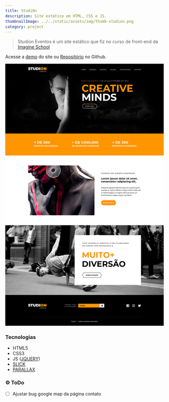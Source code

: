 ```yaml
---
title: StudiOn
description: Site estático em HTML, CSS e JS.
thumbnailImage: ../../static/assets/img/thumb-studion.png
category: project
---
```


> Studion Eventos é um site estático que fiz no curso de front-end da [Imagine School](http://imagineschool.com.br/)

Acesse a [demo](https://studion.netlify.app) do site ou [Repositório](https://github.com/GuiSAlmeida/studion) no Github.

![Layout](../../static/assets/img/layout-home.jpg)

### **Tecnologias**
* HTML5
* CSS3
* JS ([JQUERY](http://jquery.com/))
* [SLICK](http://kenwheeler.github.io/slick/)
* [PARALLAX](http://pixelcog.github.io/parallax.js/)

### ⚙️ **ToDo**
* [ ] Ajustar bug google map da página contato

